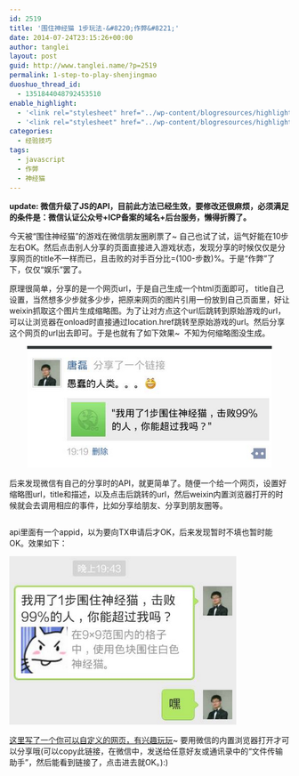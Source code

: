 ```yaml
---
id: 2519
title: '围住神经猫 1步玩法-&#8220;作弊&#8221;'
date: 2014-07-24T23:15:26+00:00
author: tanglei
layout: post
guid: http://www.tanglei.name/?p=2519
permalink: 1-step-to-play-shenjingmao
duoshuo_thread_id:
  - 1351844048792453510
enable_highlight:
  - '<link rel="stylesheet" href="../wp-content/blogresources/highlightconfig/highlight.default.min.css"><script src="../wp-content/blogresources/highlightconfig/jquery-2.1.4.min.js"></script><script src="../wp-content/blogresources/highlightconfig/enable_highlight.js"></script>'
  - '<link rel="stylesheet" href="../wp-content/blogresources/highlightconfig/highlight.default.min.css"><script src="../wp-content/blogresources/highlightconfig/jquery-2.1.4.min.js"></script><script src="../wp-content/blogresources/highlightconfig/enable_highlight.js"></script>'
categories:
  - 经验技巧
tags:
  - javascript
  - 作弊
  - 神经猫
---
```

**update: 微信升级了JS的API，目前此方法已经生效，要修改还很麻烦，必须满足的条件是：微信认证公众号+ICP备案的域名+后台服务，懒得折腾了。**
  

  
今天被“围住神经猫”的游戏在微信朋友圈刷票了~ 自己也试了试，运气好能在10步左右OK。然后点击别人分享的页面直接进入游戏状态，发现分享的时候仅仅是分享网页的title不一样而已，且击败的对手百分比=(100-步数)%。于是“作弊”了下，仅仅“娱乐”罢了。

原理很简单，分享的是一个网页url，于是自己生成一个html页面即可， title自己设置，当然想多少步就多少步，把原来网页的图片引用一份放到自己页面里，好让weixin抓取这个图片生成缩略图。为了让对方点这个url后跳转到原始游戏的url，可以让浏览器在onload时直接通过location.href跳转至原始游戏的url。然后分享这个网页的url出去即可。于是也就有了如下效果~  不知为何缩略图没生成。

<p style="text-align: center;">
  <a href="/wp-content/uploads/2014/07/shenjingmao-0.png"><img class="size-full wp-image-2520 aligncenter" title="shenjingmao-0" src="/wp-content/uploads/2014/07/shenjingmao-0.png" alt="" width="440" height="219" /></a>
</p>

后来发现微信有自己的分享时的API，就更简单了。随便一个给一个网页，设置好缩略图url，title和描述，以及点击后跳转的url，然后weixin内置浏览器打开的时候就会去调用相应的事件，比如分享给朋友、分享到朋友圈等。

```javascript

```

api里面有一个appid，以为要向TX申请后才OK，后来发现暂时不填也暂时能OK。效果如下：

[<img class="aligncenter size-full wp-image-2521" title="shenjingmao-1" src="/wp-content/uploads/2014/07/shenjingmao-1.png" alt="" width="408" height="303" />](/wp-content/uploads/2014/07/shenjingmao-1.png)

<a href="http://tanglei.me/resource/shenjingmao.html" target="_blank">这里写了一个你可以自定义的网页，有兴趣玩玩</a>~ 要用微信的内置浏览器打开才可以分享哦(可以copy此链接，在微信中，发送给任意好友或通讯录中的“文件传输助手”，然后能看到链接了，点击进去就OK。):)
